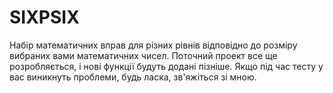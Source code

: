 # SIXPSIX
Набір математичних вправ для різних рівнів відповідно до розміру вибраних вами математичних чисел. Поточний проект все ще розробляється, і нові функції будуть додані пізніше. Якщо під час тесту у вас виникнуть проблеми, будь ласка, зв'яжіться зі мною.
